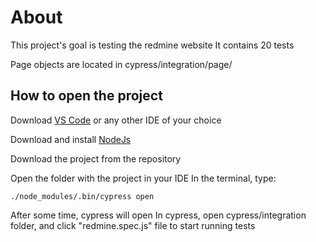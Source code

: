 # About

This project's goal is testing the redmine website
It contains 20 tests

Page objects are located in cypress/integration/page/

## How to open the project

Download [VS Code](https://code.visualstudio.com/) or any other IDE of your choice

Download and install [NodeJs](https://nodejs.org/en/about/releases/)

Download the project from the repository

Open the folder with the project in your IDE
In the terminal, type:
```
./node_modules/.bin/cypress open
```

After some time, cypress will open
In cypress, open cypress/integration folder, and click "redmine.spec.js" file to start running tests


